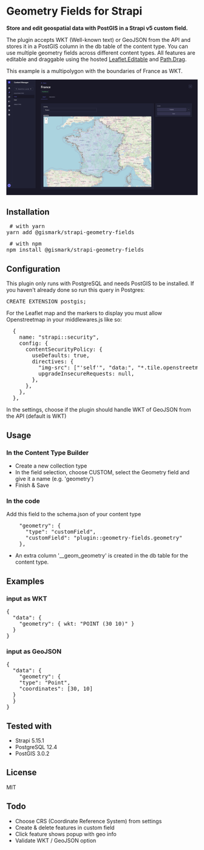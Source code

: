 # Geometry Fields for Strapi

**Store and edit geospatial data with PostGIS in a Strapi v5 custom field.**

The plugin accepts WKT (Well-known text) or GeoJSON from the API and stores it in a PostGIS column in the db table of the content type. You can use multiple geometry fields across different content types. All features are editable and draggable using the hosted [Leaflet.Editable](https://github.com/Leaflet/Leaflet.Editable) and [Path.Drag](https://github.com/Leaflet/Path.Drag.js/).



This example is a multipolygon with the boundaries of France as WKT.

![Geometry Field example](https://raw.githubusercontent.com/MarkovMedia/strapi-v5-geometry-fields/refs/heads/main/assets/geometry-fields.jpg)

## Installation

<pre> # with yarn
yarn add @gismark/strapi-geometry-fields </pre>

<pre> # with npm
npm install @gismark/strapi-geometry-fields </pre>

## Configuration

This plugin only runs with PostgreSQL and needs PostGIS to be installed. If you haven't already done so run this query in Postgres:

<pre>CREATE EXTENSION postgis;</pre>

For the Leaflet map and the markers to display you must allow Openstreetmap in your middlewares.js like so:

<pre>
  {
    name: "strapi::security",
    config: {
      contentSecurityPolicy: {
        useDefaults: true,
        directives: {
          "img-src": ["'self'", "data:", "*.tile.openstreetmap.org"],
          upgradeInsecureRequests: null,
        },
      },
    },
  },
</pre>

In the settings, choose if the plugin should handle WKT of GeoJSON from the API (default is WKT)

## Usage

### In the Content Type Builder

- Create a new collection type
- In the field selection, choose CUSTOM, select the Geometry field and give it a name (e.g. 'geometry')
- Finish & Save

### In the code

Add this field to the schema.json of your content type

<pre>    "geometry": {
      "type": "customField",
      "customField": "plugin::geometry-fields.geometry"
    },</pre>

- An extra column '\_\_geom_geometry' is created in the db table for the content type.

## Examples

### input as WKT

<pre>
{ 
  "data": {
    "geometry": { wkt: "POINT (30 10)" }   
  }
}
</pre>

### input as GeoJSON

<pre>
{ 
  "data": {
    "geometry": {
    "type": "Point",
    "coordinates": [30, 10]
  }   
  }
}
</pre>

## Tested with

- Strapi 5.15.1
- PostgreSQL 12.4
- PostGIS 3.0.2

## License

MIT

## Todo

- Choose CRS (Coordinate Reference System) from settings
- Create & delete features in custom field
- Click feature shows popup with geo info
- Validate WKT / GeoJSON option
